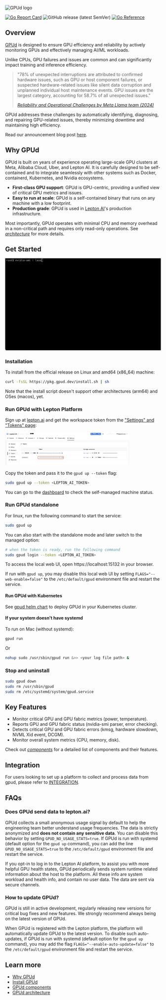<img src="./assets/gpud.svg" height="100" alt="GPUd logo">

[![Go Report Card](https://goreportcard.com/badge/github.com/leptonai/gpud)](https://goreportcard.com/report/github.com/leptonai/gpud)
![GitHub release (latest SemVer)](https://img.shields.io/github/v/release/leptonai/gpud?sort=semver)
[![Go Reference](https://pkg.go.dev/badge/github.com/leptonai/gpud.svg)](https://pkg.go.dev/github.com/leptonai/gpud)

## Overview

[GPUd](https://www.gpud.ai) is designed to ensure GPU efficiency and reliability by actively monitoring GPUs and effectively managing AI/ML workloads.

Unlike CPUs, GPU failures and issues are common and can significantly impact training and inference efficiency.

> "78% of unexpected interruptions are attributed to confirmed hardware issues, such as GPU or host component failures, or suspected hardware-related issues like silent data corruption and unplanned individual host maintenance events. GPU issues are the largest category, accounting for 58.7% of all unexpected issues."
>
> [*Reliability and Operational Challenges by Meta Llama team (2024)*](https://ai.meta.com/research/publications/the-llama-3-herd-of-models/)

GPUd addresses these challenges by automatically identifying, diagnosing, and repairing GPU-related issues, thereby minimizing downtime and maintaining high efficiency.

Read our announcement blog post [here](https://blog.lepton.ai/introducing-gpud-the-missing-gpu-management-for-ai-0f0d026337e3).

## Why GPUd

GPUd is built on years of experience operating large-scale GPU clusters at Meta, Alibaba Cloud, Uber, and Lepton AI. It is carefully designed to be self-contained and to integrate seamlessly with other systems such as Docker, containerd, Kubernetes, and Nvidia ecosystems.

- **First-class GPU support**: GPUd is GPU-centric, providing a unified view of critical GPU metrics and issues.
- **Easy to run at scale**: GPUd is a self-contained binary that runs on any machine with a low footprint.
- **Production grade**: GPUd is used in [Lepton AI](https://lepton.ai/)'s production infrastructure.

Most importantly, GPUd operates with minimal CPU and memory overhead in a non-critical path and requires only read-only operations. See [*architecture*](./docs/ARCHITECTURE.md) for more details.

## Get Started

![gpud-demo-2024-08-20.gif)](./assets/gpud-demo-2024-08-20.gif)

### Installation

To install from the official release on Linux and amd64 (x86_64) machine:

```bash
curl -fsSL https://pkg.gpud.dev/install.sh | sh
```

Note that the install script doesn't support other architectures (arm64) and OSes (macos), yet.

### Run GPUd with Lepton Platform

Sign up at [lepton.ai](https://www.lepton.ai/) and get the workspace token from the ["Settings" and "Tokens" page](https://dashboard.lepton.ai/workspace-redirect/settings/api-tokens):

<img src="./assets/gpud-lepton.ai-machines-settings.png" width="80%" alt="GPUd lepton.ai machines settings">

Copy the token and pass it to the `gpud up --token` flag:

```bash
sudo gpud up --token <LEPTON_AI_TOKEN>
```

You can go to the [dashboard](https://dashboard.lepton.ai/workspace-redirect/machines/self-managed-nodes) to check the self-managed machine status.

### Run GPUd standalone

For linux, run the following command to start the service:

```bash
sudo gpud up
```

You can also start with the standalone mode and later switch to the managed option:

```bash
# when the token is ready, run the following command
sudo gpud login --token <LEPTON_AI_TOKEN>
```

To access the local web UI, open https://localhost:15132 in your browser.

If run with `gpud up`, you may disable this local web UI by setting `FLAGS="--web-enable=false"` to the `/etc/default/gpud` environment file and restart the service.

#### Run GPUd with Kubernetes

See [gpud helm chart](./charts/gpud/README.md) to deploy GPUd in your Kubernetes cluster.

#### If your system doesn't have systemd

To run on Mac (without systemd):

```bash
gpud run
```

Or

```bash
nohup sudo /usr/sbin/gpud run &>> <your log file path> &
```

### Stop and uninstall

```bash
sudo gpud down
sudo rm /usr/sbin/gpud
sudo rm /etc/systemd/system/gpud.service
```

## Key Features

- Monitor critical GPU and GPU fabric metrics (power, temperature).
- Reports  GPU and GPU fabric status (nvidia-smi parser, error checking).
- Detects critical GPU and GPU fabric errors (kmsg, hardware slowdown, NVML Xid event, DCGM).
- Monitor overall system metrics (CPU, memory, disk).

Check out [*components*](./docs/COMPONENTS.md) for a detailed list of components and their features.

## Integration

For users looking to set up a platform to collect and process data from gpud, please refer to [INTEGRATION](./docs/INTEGRATION.md).

## FAQs

### Does GPUd send data to lepton.ai?

GPUd collects a small anonymous usage signal by default to help the engineering team better understand usage frequencies. The data is strictly anonymized and **does not contain any sensitive data**. You can disable this behavior by setting `GPUD_NO_USAGE_STATS=true`. If GPUd is run with systemd (default option for the `gpud up` command), you can add the line `GPUD_NO_USAGE_STATS=true` to the `/etc/default/gpud` environment file and restart the service.

If you opt-in to log in to the Lepton AI platform, to assist you with more helpful GPU health states, GPUd periodically sends system runtime related information about the host to the platform. All these info are system workload and health info, and contain no user data. The data are sent via secure channels.

### How to update GPUd?

GPUd is still in active development, regularly releasing new versions for critical bug fixes and new features. We strongly recommend always being on the latest version of GPUd.

When GPUd is registered with the Lepton platform, the platform will automatically update GPUd to the latest version. To disable such auto-updates, if GPUd is run with systemd (default option for the `gpud up` command), you may add the flag `FLAGS="--enable-auto-update=false"` to the `/etc/default/gpud` environment file and restart the service.

## Learn more

- [Why GPUd](./docs/WHY.md)
- [Install GPUd](./docs/INSTALL.md)
- [GPUd components](./docs/COMPONENTS.md)
- [GPUd architecture](./docs/ARCHITECTURE.md)
